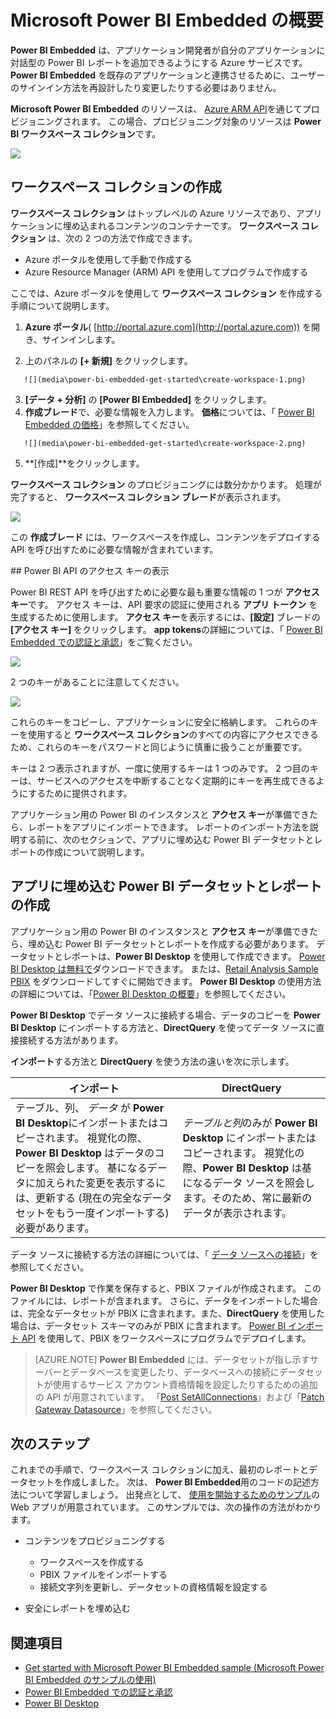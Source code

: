 <properties
   pageTitle="Microsoft Power BI Embedded の概要"
   description="Power BI Embedded、対話型の Power BI レポートをビジネス インテリジェンス アプリケーションに追加する"
   services="power-bi-embedded"
   documentationCenter=""
   authors="guyinacube"
   manager="erikre"
   editor=""
   tags=""/>
<tags
   ms.service="power-bi-embedded"
   ms.devlang="NA"
   ms.topic="hero-article"
   ms.tgt_pltfrm="NA"
   ms.workload="powerbi"
   ms.date="10/04/2016"
   ms.author="asaxton"/>


# <a name="get-started-with-microsoft-power-bi-embedded"></a>Microsoft Power BI Embedded の概要

**Power BI Embedded** は、アプリケーション開発者が自分のアプリケーションに対話型の Power BI レポートを追加できるようにする Azure サービスです。 **Power BI Embedded** を既存のアプリケーションと連携させるために、ユーザーのサインイン方法を再設計したり変更したりする必要はありません。

**Microsoft Power BI Embedded** のリソースは、 [Azure ARM API](https://msdn.microsoft.com/library/mt712306.aspx)を通じてプロビジョニングされます。 この場合、プロビジョニング対象のリソースは **Power BI ワークスペース コレクション**です。

![](media\power-bi-embedded-get-started\introduction.png)

## <a name="create-a-workspace-collection"></a>ワークスペース コレクションの作成
**ワークスペース コレクション** はトップレベルの Azure リソースであり、アプリケーションに埋め込まれるコンテンツのコンテナーです。 **ワークスペース コレクション** は、次の 2 つの方法で作成できます。

   -    Azure ポータルを使用して手動で作成する
   -    Azure Resource Manager (ARM) API を使用してプログラムで作成する

ここでは、Azure ポータルを使用して **ワークスペース コレクション** を作成する手順について説明します。

   1.   **Azure ポータル**( [http://portal.azure.com](http://portal.azure.com)) を開き、サインインします。

   2.   上のパネルの **[+ 新規]** をクリックします。

       ![](media\power-bi-embedded-get-started\create-workspace-1.png)

   3.   **[データ + 分析]** の **[Power BI Embedded]** をクリックします。
   4.   **作成ブレード**で、必要な情報を入力します。 **価格**については、「 [Power BI Embedded の価格](http://go.microsoft.com/fwlink/?LinkID=760527)」を参照してください。

       ![](media\power-bi-embedded-get-started\create-workspace-2.png)

   5. **[作成]**をクリックします。

**ワークスペース コレクション** のプロビジョニングには数分かかります。 処理が完了すると、 **ワークスペース コレクション ブレード**が表示されます。

   ![](media\power-bi-embedded-get-started\create-workspace-3.png)

この **作成ブレード** には、ワークスペースを作成し、コンテンツをデプロイする API を呼び出すために必要な情報が含まれています。

<a name="view-access-keys"/>
## <a name="view-power-bi-api-access-keys"></a>Power BI API のアクセス キーの表示

Power BI REST API を呼び出すために必要な最も重要な情報の 1 つが **アクセス キー**です。 アクセス キーは、API 要求の認証に使用される **アプリ トークン** を生成するために使用します。 **アクセス キー**を表示するには、**[設定]** ブレードの **[アクセス キー]** をクリックします。 **app tokens**の詳細については、「 [Power BI Embedded での認証と承認](power-bi-embedded-app-token-flow.md)」をご覧ください。

   ![](media\power-bi-embedded-get-started\access-keys.png)

2 つのキーがあることに注意してください。

   ![](media\power-bi-embedded-get-started\access-keys-2.png)

これらのキーをコピーし、アプリケーションに安全に格納します。 これらのキーを使用すると **ワークスペース コレクション**のすべての内容にアクセスできるため、これらのキーをパスワードと同じように慎重に扱うことが重要です。

キーは 2 つ表示されますが、一度に使用するキーは 1 つのみです。 2 つ目のキーは、サービスへのアクセスを中断することなく定期的にキーを再生成できるようにするために提供されます。

アプリケーション用の Power BI のインスタンスと **アクセス キー**が準備できたら、レポートをアプリにインポートできます。 レポートのインポート方法を説明する前に、次のセクションで、アプリに埋め込む Power BI データセットとレポートの作成について説明します。

## <a name="create-power-bi-datasets-and-reports-to-embed-into-an-app"></a>アプリに埋め込む Power BI データセットとレポートの作成

アプリケーション用の Power BI のインスタンスと **アクセス キー**が準備できたら、埋め込む Power BI データセットとレポートを作成する必要があります。 データセットとレポートは、**Power BI Desktop** を使用して作成できます。 [Power BI Desktop は無料で](https://powerbi.microsoft.com/documentation/powerbi-desktop-get-the-desktop/)ダウンロードできます。 または、[Retail Analysis Sample PBIX](http://go.microsoft.com/fwlink/?LinkID=780547) をダウンロードしてすぐに開始できます。 **Power BI Desktop** の使用方法の詳細については、「[Power BI Desktop の概要](https://powerbi.microsoft.com/en-us/guided-learning/powerbi-learning-0-2-get-started-power-bi-desktop)」を参照してください。

**Power BI Desktop** でデータ ソースに接続する場合、データのコピーを **Power BI Desktop** にインポートする方法と、**DirectQuery** を使ってデータ ソースに直接接続する方法があります。

**インポート**する方法と **DirectQuery** を使う方法の違いを次に示します。

|インポート | DirectQuery
|---|---
|テーブル、列、 *データ* が **Power BI Desktop**にインポートまたはコピーされます。 視覚化の際、 **Power BI Desktop** はデータのコピーを照会します。 基になるデータに加えられた変更を表示するには、更新する (現在の完全なデータセットをもう一度インポートする) 必要があります。|*テーブルと列*のみが **Power BI Desktop** にインポートまたはコピーされます。 視覚化の際、**Power BI Desktop** は基になるデータ ソースを照会します。そのため、常に最新のデータが表示されます。

データ ソースに接続する方法の詳細については、「 [データ ソースへの接続](power-bi-embedded-connect-datasource.md)」を参照してください。

**Power BI Desktop** で作業を保存すると、PBIX ファイルが作成されます。 このファイルには、レポートが含まれます。 さらに、データをインポートした場合は、完全なデータセットが PBIX に含まれます。また、**DirectQuery** を使用した場合は、データセット スキーマのみが PBIX に含まれます。 [Power BI インポート API](https://msdn.microsoft.com/library/mt711504.aspx) を使用して、PBIX をワークスペースにプログラムでデプロイします。

> [AZURE.NOTE] **Power BI Embedded** には、データセットが指し示すサーバーとデータベースを変更したり、データベースへの接続にデータセットが使用するサービス アカウント資格情報を設定したりするための追加の API が用意されています。 「[Post SetAllConnections](https://msdn.microsoft.com/library/mt711505.aspx)」および「[Patch Gateway Datasource](https://msdn.microsoft.com/library/mt711498.aspx)」を参照してください。

## <a name="next-steps"></a>次のステップ
これまでの手順で、ワークスペース コレクションに加え、最初のレポートとデータセットを作成しました。 次は、 **Power BI Embedded**用のコードの記述方法について学習しましょう。 出発点として、 [使用を開始するためのサンプル](power-bi-embedded-get-started-sample.md)の Web アプリが用意されています。 このサンプルでは、次の操作の方法がわかります。

  - コンテンツをプロビジョニングする
      - ワークスペースを作成する
      - PBIX ファイルをインポートする
      - 接続文字列を更新し、データセットの資格情報を設定する

  - 安全にレポートを埋め込む

## <a name="see-also"></a>関連項目
- [Get started with Microsoft Power BI Embedded sample (Microsoft Power BI Embedded のサンプルの使用)](power-bi-embedded-get-started-sample.md)
- [Power BI Embedded での認証と承認](power-bi-embedded-app-token-flow.md)
- [Power BI Desktop](https://powerbi.microsoft.com/documentation/powerbi-desktop-get-the-desktop/)



<!--HONumber=Oct16_HO2-->


